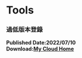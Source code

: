 # Tools
### 過低版本登錄
**Published Date:2022/07/10   
Download:[My Cloud Home](https://home.mycloud.com/action/share/c830ba01-c949-471c-aed8-558b644fd6aa)**

